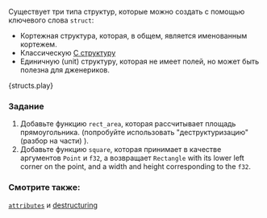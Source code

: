 Существует три типа структур, которые можно создать с помощью ключевого слова `struct`:

* Кортежная структура, которая, в общем, является именованным кортежем.
* Классическую [C структуру][c_struct]
* Единичную (unit) структуру, которая не имеет полей, но может быть полезна для дженериков.

{structs.play}

### Задание

1. Добавьте функцию `rect_area`, которая рассчитывает площадь прямоугольника. (попробуйте использовать "деструктуризацию" (разбор на части) ). 
2. Добавьте функцию `square`, которая принимает в качестве аргументов `Point` и `f32`, а возвращает `Rectangle` with its lower left corner on the point, and a width and height corresponding to the `f32`.

### Смотрите также:

[`attributes`][attributes] и [destructuring][destructuring]

[attributes]: ../attribute.html
[c_struct]: http://en.wikipedia.org/wiki/Struct_(C_programming_language)
[destructuring]: ../flow_control/match/destructuring.html
